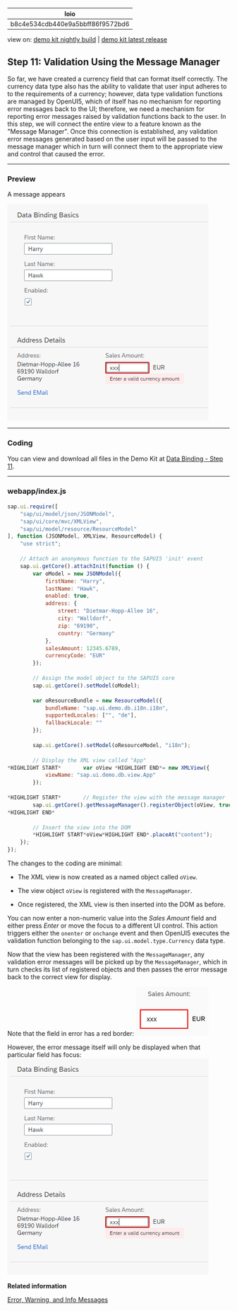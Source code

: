 <!-- loiob8c4e534cdb440e9a5bbff86f9572bd6 -->

| loio |
| -----|
| b8c4e534cdb440e9a5bbff86f9572bd6 |

<div id="loio">

view on: [demo kit nightly build](https://openui5nightly.hana.ondemand.com/#/topic/b8c4e534cdb440e9a5bbff86f9572bd6) | [demo kit latest release](https://openui5.hana.ondemand.com/#/topic/b8c4e534cdb440e9a5bbff86f9572bd6)</div>

## Step 11: Validation Using the Message Manager

So far, we have created a currency field that can format itself correctly. The currency data type also has the ability to validate that user input adheres to to the requirements of a currency; however, data type validation functions are managed by OpenUI5, which of itself has no mechanism for reporting error messages back to the UI; therefore, we need a mechanism for reporting error messages raised by validation functions back to the user. In this step, we will connect the entire view to a feature known as the "Message Manager". Once this connection is established, any validation error messages generated based on the user input will be passed to the message manager which in turn will connect them to the appropriate view and control that caused the error.

***

### Preview

   
  
A message appears<a name="loiob8c4e534cdb440e9a5bbff86f9572bd6__fig_r1j_pst_mr"/>

 ![](loioe67207b43d08410e82e74ad57ffbc022_HiRes.png "A message appears") 

***

### Coding

You can view and download all files in the Demo Kit at [Data Binding - Step 11](https://openui5.hana.ondemand.com/explored.html#/sample/sap.ui.core.tutorial.databinding.11/preview).

***

### webapp/index.js

``` js
sap.ui.require([
	"sap/ui/model/json/JSONModel",
	"sap/ui/core/mvc/XMLView",
	"sap/ui/model/resource/ResourceModel"
], function (JSONModel, XMLView, ResourceModel) {
	"use strict";

	// Attach an anonymous function to the SAPUI5 'init' event
	sap.ui.getCore().attachInit(function () {
		var oModel = new JSONModel({
			firstName: "Harry",
			lastName: "Hawk",
			enabled: true,
			address: {
				street: "Dietmar-Hopp-Allee 16",
				city: "Walldorf",
				zip: "69190",
				country: "Germany"
			},
			salesAmount: 12345.6789,
			currencyCode: "EUR"
		});

		// Assign the model object to the SAPUI5 core
		sap.ui.getCore().setModel(oModel);

		var oResourceBundle = new ResourceModel({
			bundleName: "sap.ui.demo.db.i18n.i18n",
			supportedLocales: ["", "de"],
			fallbackLocale: ""			
		});

		sap.ui.getCore().setModel(oResourceModel, "i18n");

		// Display the XML view called "App"
*HIGHLIGHT START*		var oView *HIGHLIGHT END*= new XMLView({
			viewName: "sap.ui.demo.db.view.App"
		});

*HIGHLIGHT START*		// Register the view with the message manager
		sap.ui.getCore().getMessageManager().registerObject(oView, true);
*HIGHLIGHT END*

		// Insert the view into the DOM
		*HIGHLIGHT START*oView*HIGHLIGHT END*.placeAt("content");
	});
});

```

The changes to the coding are minimal:

-   The XML view is now created as a named object called `oView`.

-   The view object `oView` is registered with the `MessageManager`.

-   Once registered, the XML view is then inserted into the DOM as before.


You can now enter a non-numeric value into the *Sales Amount* field and either press *Enter* or move the focus to a different UI control. This action triggers either the `onenter` or `onchange` event and then OpenUI5 executes the validation function belonging to the `sap.ui.model.type.Currency` data type.

Now that the view has been registered with the `MessageManager`, any validation error messages will be picked up by the `MessageManager`, which in turn checks its list of registered objects and then passes the error message back to the correct view for display.

Note that the field in error has a red border: ![](loio44db88e92bc445b2b00e1b8e53b5ca9a_HiRes.png) 

However, the error message itself will only be displayed when that particular field has focus: ![](loioe67207b43d08410e82e74ad57ffbc022_HiRes.png)

**Related information**  


[Error, Warning, and Info Messages](Error,_Warning,_and_Info_Messages_62b1481.md)

